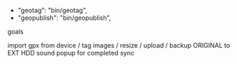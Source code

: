 * "geotag": "bin/geotag",
* "geopublish": "bin/geopublish",

goals

import gpx from device /
tag images /
resize /
upload /
backup ORIGINAL to EXT HDD
sound popup for completed sync
